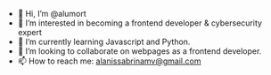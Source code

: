 - 👋 Hi, I’m @alumort
- 👀 I’m interested in becoming a frontend developer & cybersecurity expert
- 🌱 I’m currently learning Javascript and Python.
- 💞️ I’m looking to collaborate on webpages as a frontend developer.
- 📫 How to reach me: alanissabrinamv@gmail.com

<!---
alumort/alumort is a ✨ special ✨ repository because its `README.md` (this file) appears on your GitHub profile.
You can click the Preview link to take a look at your changes.
--->
